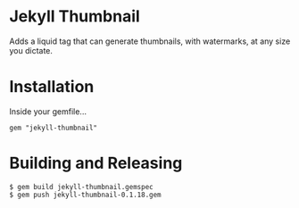 # Jekyll Thumbnail

Adds a liquid tag that can generate thumbnails, with watermarks, at any size you dictate.

# Installation

Inside your gemfile...

```
gem "jekyll-thumbnail"
```

# Building and Releasing

```
$ gem build jekyll-thumbnail.gemspec
$ gem push jekyll-thumbnail-0.1.18.gem
```
